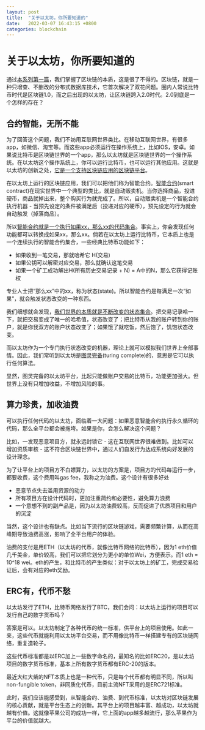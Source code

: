 ```yaml
---
layout: post
title:  "关于以太坊，你所要知道的"
date:   2022-03-07 16:43:15 +0800
categories: blockchain
---
```


# 关于以太坊，你所要知道的

通过[本系列第一篇](http://pengbo.club/blockchain/%E4%B8%80%E6%96%87%E7%B2%BE%E9%80%9A%E6%AF%94%E7%89%B9%E5%B8%81-%E5%85%A8%E7%BD%91%E6%9C%80%E7%89%9B)，我们掌握了区块链的本质，这是很了不得的。区块链，就是一种只增查、不删改的分布式数据库技术，它首次解决了双花问题。圈内人常说比特币时代是区块链1.0，而之后出现的以太坊，让区块链跨入2.0时代。2.0到底是一个怎样的存在？ 

## 合约智能，无所不能

为了回答这个问题，我们不妨用互联网世界类比。在移动互联网世界，有很多app，如微信、淘宝等。而这些app必须运行在操作系统上，比如IOS，安卓。如果说比特币是区块链世界的一个app，那么以太坊就是区块链世界的一个操作系统。在以太坊这个操作系统上，你可以运行比特币，也可以运行其他应用。这就是以太坊的创新之处，<u>它是一个支持区块链应用的区块链平台</u>。

在以太坊上运行的区块链应用，我们可以把他们称为智能合约。<u>智能合约</u>(smart contract)在现实世界中一个典型的类比，就是自动贩卖机。当你选择商品，投进硬币，商品就掉出来，整个购买行为就完成了。所以，自动贩卖机是一个智能合约执行机器 - 当预先设定的条件被满足后（投递对应的硬币），预先设定的行为就会自动触发（掉落商品）。

所以<u>智能合约就是一个执行如果xx，那么xx的代码集合</u>。事实上，你会发现任何功能都可以转换成如果xx，那么xx。倘若在以太坊上运行比特币，它本质上也是一个连续执行的智能合约集合，一些经典比特币功能如下：

- 如果收到一笔交易，那就哈希它 H(交易)
- 如果公钥可以解密对应交易，那么就确认这笔交易
- 如果一个矿工成功解出H(所有历史交易记录 + N) = A中的N，那么它获得记账权

专业人士把“那么xx”中的xx，称为状态(state)。所以智能合约是每满足一次“如果”，就会触发状态改变的一种东西。

我们细想就会发现，<u>我们世界的本质就是不断改变的状态集合</u>。把交易记录哈一下，就把交易变成了唯一的哈希值，状态改变了；把比特币从我的账户转到你的账户，就是你我双方的账户状态改变了；如果饿了就吃饭，然后饱了，饥饱状态改变。

而以太坊作为一个专门执行状态改变的机器，理论上就可以模拟我们世界上全部事情。因此，我们常听到以太坊是<u>图灵完备</u>(turing complete)的，意思是它可以执行任何算法。

显然，图灵完备的以太坊平台，比起只能做账户交易的比特币，功能更加强大。但世界上没有只增加收益，不增加风险的事。

## 算力珍贵，加收油费

可以执行任何代码的以太坊，面临着一大问题：如果恶意智能合约执行永久循环的代码，那么全平台都会被拖垮。如果是你，会怎么解决这个问题？

比如，一发现恶意项目方，就永远封锁它 - 这在互联网世界很难做到。比如可以增加资质审核 - 这不符合区块链世界中，通过人们自发行为达成系统向好发展的设计理念。

为了让平台上的项目方不白嫖算力，以太坊的方案是，项目方的代码每运行一步，都要收费，这个费用叫gas fee，我称之为油费。这个设计有很多好处

- 恶意节点失去滥用资源的动力
- 所有项目方在设计代码时，更加注重简约和必要性，避免算力浪费
- 一个意想不到的副产品是，因为以太坊油费较高，反而促进了优质项目和用户的沉淀

当然，这个设计也有缺点。比如当下流行的区块链游戏，需要频繁计算，从而在高峰期导致油费高涨，影响了全平台用户的体验。

油费的支付是用ETH（以太坊的代币，就像比特币网络的比特币），因为1 eth价值几千美金，单价较高，我们可以把它划分为更小的单位Wei，方便表示。而1 eth = 10^18 wei。eth的产生，和比特币的产生类似：对于以太坊上的矿工，完成交易验证后，会有对应的eth奖励。

## ERC有，代币不愁

以太坊发行了ETH，比特币网络发行了BTC，我们会问：以太坊上运行的项目可以发行自己的数字货币吗？

答案是可以。以太坊制定了各种代币的统一标准，供平台上的项目使用。如此一来，这些代币就能利用以太坊平台交易，而不用像比特币一样搭建专有的区块链网络，重复造轮子。

这些代币标准都是以ERC加上一些数字命名的，最知名的比如ERC20，是以太坊项目的数字货币标准，基本上所有数字货币都有ERC-20的版本。

最近大红大紫的NFT本质上也是一种代币，只是每个代币都有明显不同，所以叫non-fungible token，非同质化代币，目前主流NFT采用的是ERC721标准。

此时，我们应该能感受到，从智能合约、油费、到代币标准，以太坊对区块链发展的核心贡献，就是平台生态上的创新。其平台上的项目越丰富、越成功，以太坊就越有价值。这就像苹果公司的成功一样，它上面的app越多越流行，那么苹果作为平台的价值就越大。











